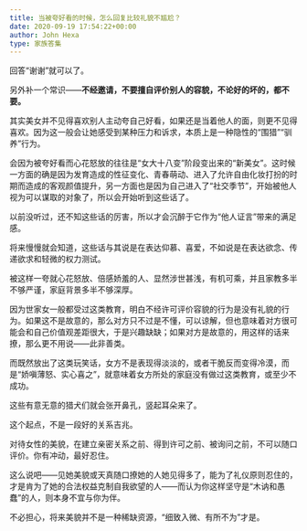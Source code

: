 ```yaml
---
title: 当被夸好看的时候，怎么回复比较礼貌不尴尬？
date: 2020-09-19 17:54:22+00:00
author: John Hexa
type: 家族答集
---
```

回答“谢谢”就可以了。

另外补一个常识——**不经邀请，不要擅自评价别人的容貌，不论好的坏的，都不要。**

其实美女并不见得喜欢别人主动夸自己好看，如果还是当着他人的面，则更不见得喜欢。因为这一般会让她感受到某种压力和诉求，本质上是一种隐性的“围猎”“驯养”行为。

会因为被夸好看而心花怒放的往往是“女大十八变”阶段变出来的“新美女”。这时候一方面的确是因为发育造成的性征变化、青春萌动、进入了允许自由化妆打扮的时期而造成的客观颜值提升，另一方面也是因为自己进入了“社交季节”，开始被他人视为可以谋取的对象了，所以会开始听到这些话了。

以前没听过，还不知这些话的厉害，所以才会沉醉于它作为“他人证言”带来的满足感。

将来慢慢就会知道，这些话与其说是在表达仰慕、喜爱，不如说是在表达欲念、传递欲求和轻微的权力测试。

被这样一夸就心花怒放、倍感娇羞的人、显然涉世甚浅，有机可乘，并且家教多半不够严谨，家庭背景多半不够深厚。

因为世家女一般都受过这类教育，明白不经许可评价容貌的行为是没有礼貌的行为。如果这不是故意的，那么对方只不过是不懂，可以谅解，但也意味着对方很可能会和自己价值观差距很大，于是兴趣缺缺；如果对方是故意的，用这样的话来撩，那么更不用说——此非善类。

而既然放出了这类玩笑话，女方不是表现得淡淡的，或者干脆反而变得冷漠，而是“娇嗔薄怒、实心喜之”，就意味着女方所处的家庭没有做过这类教育，或至少不成功。

这些有意无意的猎犬们就会张开鼻孔，竖起耳朵来了。

这个起点，不是一段好的关系吉兆。

对待女性的美貌，在建立亲密关系之前、得到许可之前、被询问之前，不可以随口评价。你有冲动，最好忍住。

这么说吧——见她美貌或天真随口撩她的人她见得多了，能为了礼仪原则忍住的，才是肯为了她的合法权益克制自我欲望的人——而认为你这样坚守是“木讷和愚蠢”的人，则本身不宜与你为伴。

不必担心，将来美貌并不是一种稀缺资源，“细致入微、有所不为”才是。


